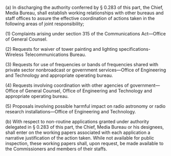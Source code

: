 (a) In discharging the authority conferred by § 0.283 of this part, the Chief, Media Bureau, shall establish working relationships with other bureaus and staff offices to assure the effective coordination of actions taken in the following areas of joint responsibility;

(1) Complaints arising under section 315 of the Communications Act—Office of General Counsel.

(2) Requests for waiver of tower painting and lighting specifications-Wireless Telecommunications Bureau.

(3) Requests for use of frequencies or bands of frequencies shared with private sector nonbroadcast or government services—Office of Engineering and Technology and appropriate operating bureau.

(4) Requests involving coordination with other agencies of government—Office of General Counsel, Office of Engineering and Technology and appropriate operating bureau.

(5) Proposals involving possible harmful impact on radio astronomy or radio research installations—Office of Engineering and Technology.

(b) With respect to non-routine applications granted under authority delegated in § 0.283 of this part, the Chief, Media Bureau or his designees, shall enter on the working papers associated with each application a narrative justification of the action taken. While not available for public inspection, these working papers shall, upon request, be made available to the Commissioners and members of their staffs.

